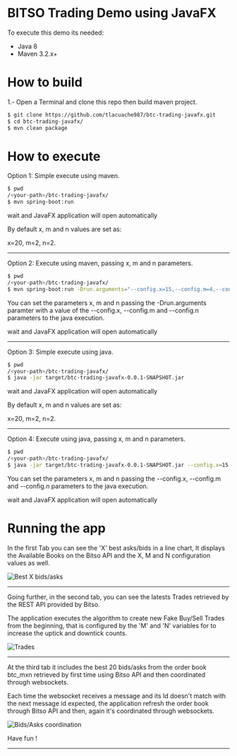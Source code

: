 # BITSO Trading Demo using JavaFX

To execute this demo its needed:
  - Java 8
  - Maven 3.2.x+

# How to build

1.- Open a Terminal and clone this repo then build maven project.

```sh
$ git clone https://github.com/tlacuache987/btc-trading-javafx.git
$ cd btc-trading-javafx/
$ mvn clean package
```

# How to execute

Option 1: Simple execute using maven.

```sh
$ pwd
/<your-path>/btc-trading-javafx/
$ mvn spring-boot:run
```

wait and JavaFX application will open automatically

By default x, m and n values are set as:

x=20, m=2, n=2.

---------------------------------------------------------------------------


Option 2: Execute using maven, passing x, m and n parameters.

```sh
$ pwd
/<your-path>/btc-trading-javafx/
$ mvn spring-boot:run -Drun.arguments="--config.x=15,--config.m=4,--config.n=3"
```

You can set the parameters x, m and n passing the -Drun.arguments paramter with a value of the --config.x, --config.m and --config.n parameters to the java execution.

wait and JavaFX application will open automatically

---------------------------------------------------------------------------


Option 3: Simple execute using java.

```sh
$ pwd
/<your-path>/btc-trading-javafx/
$ java -jar target/btc-trading-javafx-0.0.1-SNAPSHOT.jar
```

wait and JavaFX application will open automatically

By default x, m and n values are set as:

x=20, m=2, n=2.

---------------------------------------------------------------------------


Option 4: Execute using java, passing x, m and n parameters.

```sh
$ pwd
/<your-path>/btc-trading-javafx/
$ java -jar target/btc-trading-javafx-0.0.1-SNAPSHOT.jar --config.x=15 --config.m=4 --config.n=3
```

You can set the parameters x, m and n passing the --config.x, --config.m and --config.n parameters to the java execution.

wait and JavaFX application will open automatically


# Running the app

In the first Tab you can see the 'X' best asks/bids in a line chart, It displays the Available Books on the Bitso API and the X, M and N configuration values as well.

![Best X bids/asks](https://cdn.pbrd.co/images/GMZ0f2W.png)

---------------------------------------------------------------------------


Going further, in the second tab, you can see the latests Trades retrieved by the REST API provided by Bitso.

The application executes the algorithm to create new Fake Buy/Sell Trades from the beginning, that is configured by the 'M' and 'N' variables for to increase the uptick and downtick counts.

![Trades](https://cdn.pbrd.co/images/GMZ2jRd.png)

---------------------------------------------------------------------------


At the third tab it includes the best 20 bids/asks from the order book btc_mxn retrieved by first time using Bitso API and then coordinated through websockets.

Each time the websocket receives a message and its Id doesn't match with the next message id expected, the application refresh the order book through Bitso API and then, again it's coordinated through websockets.

![Bids/Asks coordination](https://cdn.pbrd.co/images/GMZ3Vvh.png)


Have fun !

---------------------------------------------------------------------------
